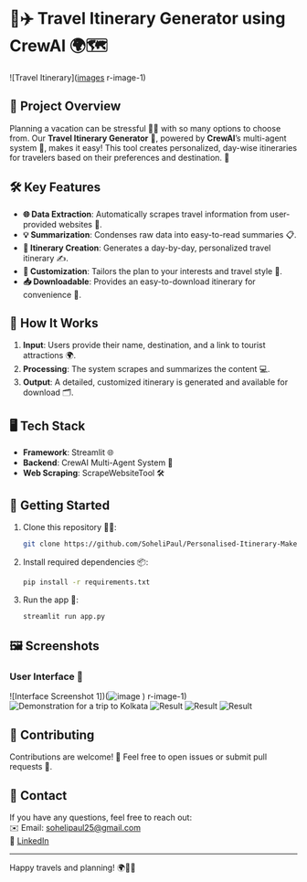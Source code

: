 # 🧳✈️ Travel Itinerary Generator using CrewAI 🌍🗺️

![Travel Itinerary]([images](https://github.com/user-attachments/assets/6e629d60-c342-4dc0-b614-3754ad05e41e)
r-image-1)  

## 🎯 Project Overview
Planning a vacation can be stressful 😵‍💫 with so many options to choose from. Our **Travel Itinerary Generator** 🎉, powered by **CrewAI**’s multi-agent system 🤖, makes it easy! This tool creates personalized, day-wise itineraries for travelers based on their preferences and destination. 🌟

## 🛠️ Key Features
- **🌐 Data Extraction**: Automatically scrapes travel information from user-provided websites 📄.
- **💡 Summarization**: Condenses raw data into easy-to-read summaries 📋.
- **📅 Itinerary Creation**: Generates a day-by-day, personalized travel itinerary ✍️.
- **🎨 Customization**: Tailors the plan to your interests and travel style 💼.
- **📥 Downloadable**: Provides an easy-to-download itinerary for convenience 📄.

## 🚀 How It Works
1. **Input**: Users provide their name, destination, and a link to tourist attractions 🌍.
2. **Processing**: The system scrapes and summarizes the content 💻.
3. **Output**: A detailed, customized itinerary is generated and available for download 🗂️.

## 🖥️ Tech Stack
- **Framework**: Streamlit 🌐
- **Backend**: CrewAI Multi-Agent System 🤖
- **Web Scraping**: ScrapeWebsiteTool 🛠️

## 🏁 Getting Started
1. Clone this repository 👨‍💻:
    ```bash
    git clone https://github.com/SoheliPaul/Personalised-Itinerary-Maker.git
    ```
2. Install required dependencies 📦:
    ```bash
    pip install -r requirements.txt
    ```
3. Run the app 🚀:
    ```bash
    streamlit run app.py
    ```

## 🖼️ Screenshots
### User Interface 🌟
![Interface Screenshot 1])(![image](https://github.com/user-attachments/assets/3a9026e8-d108-475b-bf83-38ae70511171)
)
r-image-1)
![Demonstration for a trip to Kolkata](![image](https://github.com/user-attachments/assets/3752d14c-70a4-4824-ad0d-c6083526a682)
)
![Result](![image](https://github.com/user-attachments/assets/ba53a6ec-d7ef-4088-b488-6998f375ed81)
)
![Result](![image](https://github.com/user-attachments/assets/ca23504c-de4a-4ee6-948a-7eb3adbb35f8)
)
![Result](![image](https://github.com/user-attachments/assets/6a685374-4739-4fee-b927-8b127e65a555)
)
## 🤝 Contributing
Contributions are welcome! 🎉 Feel free to open issues or submit pull requests 🚀.

## 📧 Contact
If you have any questions, feel free to reach out:  
✉️ Email: sohelipaul25@gmail.com  
🔗 [LinkedIn](https://www.linkedin.com/in/soheli-paul-42350b231/)

---

Happy travels and planning! 🌍🧳✨
